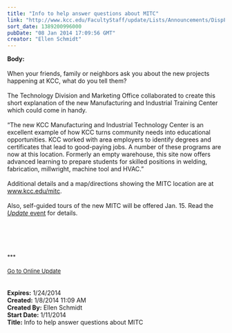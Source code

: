 ```yaml
---
title: "Info to help answer questions about MITC"
link: "http://www.kcc.edu/FacultyStaff/update/Lists/Announcements/DispForm.aspx?ID=1384"
sort_date: 1389200996000
pubDate: "08 Jan 2014 17:09:56 GMT"
creator: "Ellen Schmidt"
---
```


<div><b>Body:</b> <div class="ExternalClassF90A2C266F924CE4908EB6E83C5BE84A">
<div>
<div><br />When your friends, family or neighbors ask you about the new projects happening at KCC, what do you tell them?</div>
<div><br />The Technology Division and Marketing Office collaborated to create this short explanation of the new Manufacturing and Industrial Training Center which could come in handy.</div>
<div><br />“The new KCC Manufacturing and Industrial Technology Center is an excellent example of how KCC turns community needs into educational opportunities. KCC worked with area employers to identify degrees and certificates that lead to good-paying jobs. A number of these programs are now at this location. Formerly an empty warehouse, this site now offers advanced learning to prepare students for skilled positions in welding, fabrication, millwright, machine tool and HVAC.”</div>
<div> </div>
<div>Additional details and a map/directions showing the MITC location are at <a href="/mitc">www.kcc.edu/mitc</a>. </div>
<div> </div>
<div>Also, self-guided tours of the new MITC will be offered Jan. 15. Read the <a href="/FacultyStaff/update/Lists/Events/DispForm2.aspx?List=c267947c-5d3a-41df-bf8c-8c8142ece9fc&amp;ID=475&amp;RootFolder=/FacultyStaff/update/Lists/Events&amp;Source=http%3a//www.kcc.edu/FacultyStaff/update/Pages/dailyupdate.aspx&amp;Web=6dd7d01a-f4b3-47f9-8d35-b60692caa2f7"><em>Update</em> event</a> for details.<br /></div>
<div>
<div>
<div>
<div> </div>
<div> </div>
<div> </div>
<div><br /> </div>
<div><font size="2">***</font></div>
<div><font size="2"></font> </div>
<div></div>
<div><font size="2"></font></div>
<div><font size="2"></font></div>
<div><font size="2"></font></div>
<div><font size="2"></font></div>
<div><font size="2"></font></div>
<div><font size="2"></font></div>
<div><font size="2"></font></div>
<div><font size="2"></font></div>
<div><font size="2"></font></div>
<div><font size="2"></font></div>
<div><font size="2"></font></div>
<div><a href="/FacultyStaff/update/Pages/dailyupdate.aspx"><font size="2">Go to Online Update</font></a></div>
<div></div>
<div></div></div>
<div> </div>
<div> </div></div></div></div></div></div>
<div><b>Expires:</b> 1/24/2014</div>
<div><b>Created:</b> 1/8/2014 11:09 AM</div>
<div><b>Created By:</b> Ellen Schmidt</div>
<div><b>Start Date:</b> 1/11/2014</div>
<div><b>Title:</b> Info to help answer questions about MITC</div>
